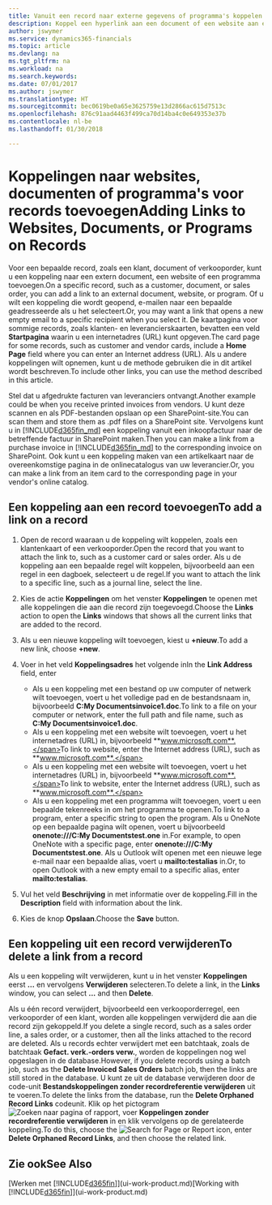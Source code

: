 ```yaml
---
title: Vanuit een record naar externe gegevens of programma's koppelen | Microsoft Docs
description: Koppel een hyperlink aan een document of een website aan een bepaalde record, zoals een klant of document.
author: jswymer
ms.service: dynamics365-financials
ms.topic: article
ms.devlang: na
ms.tgt_pltfrm: na
ms.workload: na
ms.search.keywords: 
ms.date: 07/01/2017
ms.author: jswymer
ms.translationtype: HT
ms.sourcegitcommit: bec0619be0a65e3625759e13d2866ac615d7513c
ms.openlocfilehash: 876c91aad4463f499ca70d14ba4c0e649353e37b
ms.contentlocale: nl-be
ms.lasthandoff: 01/30/2018

---
```

# <a name="adding-links-to-websites-documents-or-programs-on-records"></a><span data-ttu-id="65d28-103">Koppelingen naar websites, documenten of programma's voor records toevoegen</span><span class="sxs-lookup"><span data-stu-id="65d28-103">Adding Links to Websites, Documents, or Programs on Records</span></span>
<span data-ttu-id="65d28-104">Voor een bepaalde record, zoals een klant, document of verkooporder, kunt u een koppeling naar een extern document, een website of een programma toevoegen.</span><span class="sxs-lookup"><span data-stu-id="65d28-104">On a specific record, such as a customer, document, or sales order, you can add a link to an external document, website, or program.</span></span> <span data-ttu-id="65d28-105">Of u wilt een koppeling die wordt geopend, e-mailen naar een bepaalde geadresseerde als u het selecteert.</span><span class="sxs-lookup"><span data-stu-id="65d28-105">Or, you may want a link that opens a new empty email to a specific recipient when you select it.</span></span> <span data-ttu-id="65d28-106">De kaartpagina voor sommige records, zoals klanten- en leverancierskaarten, bevatten een veld **Startpagina** waarin u een internetadres (URL) kunt opgeven.</span><span class="sxs-lookup"><span data-stu-id="65d28-106">The card page for some records, such as customer and vendor cards, include a **Home Page** field where you can enter an Internet address (URL).</span></span> <span data-ttu-id="65d28-107">Als u andere koppelingen wilt opnemen, kunt u de methode gebruiken die in dit artikel wordt beschreven.</span><span class="sxs-lookup"><span data-stu-id="65d28-107">To include other links, you can use the method described in this article.</span></span>

<span data-ttu-id="65d28-108">Stel dat u afgedrukte facturen van leveranciers ontvangt.</span><span class="sxs-lookup"><span data-stu-id="65d28-108">Another example could be when you receive printed invoices from vendors.</span></span> <span data-ttu-id="65d28-109">U kunt deze scannen en als PDF-bestanden opslaan op een SharePoint-site.</span><span class="sxs-lookup"><span data-stu-id="65d28-109">You can scan them and store them as .pdf files on a SharePoint site.</span></span> <span data-ttu-id="65d28-110">Vervolgens kunt u in [!INCLUDE[d365fin_md](includes/d365fin_md.md)] een koppeling vanuit een inkoopfactuur naar de betreffende factuur in SharePoint maken.</span><span class="sxs-lookup"><span data-stu-id="65d28-110">Then you can make a link from a purchase invoice in [!INCLUDE[d365fin_md](includes/d365fin_md.md)] to the corresponding invoice on  SharePoint.</span></span> <span data-ttu-id="65d28-111">Ook kunt u een koppeling maken van een artikelkaart naar de overeenkomstige pagina in de onlinecatalogus van uw leverancier.</span><span class="sxs-lookup"><span data-stu-id="65d28-111">Or, you can make a link from an item card to the corresponding page in your vendor's online catalog.</span></span>

## <a name="to-add-a-link-on-a-record"></a><span data-ttu-id="65d28-112">Een koppeling aan een record toevoegen</span><span class="sxs-lookup"><span data-stu-id="65d28-112">To add a link on a record</span></span>   

1.  <span data-ttu-id="65d28-113">Open de record waaraan u de koppeling wilt koppelen, zoals een klantenkaart of een verkooporder.</span><span class="sxs-lookup"><span data-stu-id="65d28-113">Open the record that you want to attach the link to, such as a customer card or sales order.</span></span> <span data-ttu-id="65d28-114">Als u de koppeling aan een bepaalde regel wilt koppelen, bijvoorbeeld aan een regel in een dagboek, selecteert u de regel.</span><span class="sxs-lookup"><span data-stu-id="65d28-114">If you want to attach the link to a specific line, such as a journal line, select the line.</span></span>  

2.  <span data-ttu-id="65d28-115">Kies de actie **Koppelingen** om het venster **Koppelingen** te openen met alle koppelingen die aan die record zijn toegevoegd.</span><span class="sxs-lookup"><span data-stu-id="65d28-115">Choose the **Links** action to open the **Links** windows that shows all the current links that are added to the record.</span></span>

3. <span data-ttu-id="65d28-116">Als u een nieuwe koppeling wilt toevoegen, kiest u **+nieuw**.</span><span class="sxs-lookup"><span data-stu-id="65d28-116">To add a new link, choose **+new**.</span></span>

4.  <span data-ttu-id="65d28-117">Voer in het veld **Koppelingsadres** het volgende in</span><span class="sxs-lookup"><span data-stu-id="65d28-117">In the **Link Address** field, enter</span></span>

    -   <span data-ttu-id="65d28-118">Als u een koppeling met een bestand op uw computer of netwerk wilt toevoegen, voert u het volledige pad en de bestandsnaam in, bijvoorbeeld **C:My Documentsinvoice1.doc**.</span><span class="sxs-lookup"><span data-stu-id="65d28-118">To link to a file on your computer or network, enter the full path and file name, such as  **C:My Documentsinvoice1.doc**.</span></span>
    -   <span data-ttu-id="65d28-119">Als u een koppeling met een website wilt toevoegen, voert u het internetadres (URL) in, bijvoorbeeld **www.microsoft.com**.</span><span class="sxs-lookup"><span data-stu-id="65d28-119">To link to website, enter the Internet address (URL), such as **www.microsoft.com**.</span></span>
    -   <span data-ttu-id="65d28-120">Als u een koppeling met een website wilt toevoegen, voert u het internetadres (URL) in, bijvoorbeeld **www.microsoft.com**.</span><span class="sxs-lookup"><span data-stu-id="65d28-120">To link to website, enter the Internet address (URL), such as **www.microsoft.com**.</span></span>
    -   <span data-ttu-id="65d28-121">Als u een koppeling met een programma wilt toevoegen, voert u een bepaalde tekenreeks in om het programma te openen.</span><span class="sxs-lookup"><span data-stu-id="65d28-121">To link to a program, enter a specific string to open the program.</span></span> <span data-ttu-id="65d28-122">Als u OneNote op een bepaalde pagina wilt openen, voert u bijvoorbeeld **onenote:///C:My Documentstest.one** in.</span><span class="sxs-lookup"><span data-stu-id="65d28-122">For example, to open OneNote with a specific page, enter **onenote:///C:My Documentstest.one**.</span></span> <span data-ttu-id="65d28-123">Als u Outlook wilt openen met een nieuwe lege e-mail naar een bepaalde alias, voert u **mailto:testalias** in.</span><span class="sxs-lookup"><span data-stu-id="65d28-123">Or, to open Outlook with a new empty email to a specific alias, enter **mailto:testalias**.</span></span>  

5.  <span data-ttu-id="65d28-124">Vul het veld **Beschrijving** in met informatie over de koppeling.</span><span class="sxs-lookup"><span data-stu-id="65d28-124">Fill in the **Description** field with information about the link.</span></span>  

6.  <span data-ttu-id="65d28-125">Kies de knop **Opslaan**.</span><span class="sxs-lookup"><span data-stu-id="65d28-125">Choose the **Save** button.</span></span>  

## <a name="to-delete-a-link-from-a-record"></a><span data-ttu-id="65d28-126">Een koppeling uit een record verwijderen</span><span class="sxs-lookup"><span data-stu-id="65d28-126">To delete a link from a record</span></span>  

<span data-ttu-id="65d28-127">Als u een koppeling wilt verwijderen, kunt u in het venster **Koppelingen** eerst **…** en vervolgens **Verwijderen** selecteren.</span><span class="sxs-lookup"><span data-stu-id="65d28-127">To delete a link, in the **Links** window, you can select **...** and then **Delete**.</span></span>

<span data-ttu-id="65d28-128">Als u één record verwijdert, bijvoorbeeld een verkooporderregel, een verkooporder of een klant, worden alle koppelingen verwijderd die aan die record zijn gekoppeld.</span><span class="sxs-lookup"><span data-stu-id="65d28-128">If you delete a single record, such as a sales order line, a sales order, or a customer, then all the links attached to the record are deleted.</span></span> <span data-ttu-id="65d28-129">Als u records echter verwijdert met een batchtaak, zoals de batchtaak **Gefact. verk.-orders verw.**, worden de koppelingen nog wel opgeslagen in de database.</span><span class="sxs-lookup"><span data-stu-id="65d28-129">However, if you delete records using a batch job, such as the **Delete Invoiced Sales Orders** batch job, then the links are still stored in the database.</span></span> <span data-ttu-id="65d28-130">U kunt ze uit de database verwijderen door de code-unit **Bestandskoppelingen zonder recordreferentie verwijderen** uit te voeren.</span><span class="sxs-lookup"><span data-stu-id="65d28-130">To delete the links from the database, run the **Delete Orphaned Record Links** codeunit.</span></span> <span data-ttu-id="65d28-131">Klik op het pictogram ![Zoeken naar pagina of rapport](media/ui-search/search_small.png "pictogram Zoeken naar pagina of rapport"), voer **Koppelingen zonder recordreferentie verwijderen** in en klik vervolgens op de gerelateerde koppeling.</span><span class="sxs-lookup"><span data-stu-id="65d28-131">To do this, choose the ![Search for Page or Report](media/ui-search/search_small.png "Search for Page or Report icon") icon, enter **Delete Orphaned Record Links**, and then choose the related link.</span></span>   

<!-- ### To run delete orphaned record links  

1.  Choose the ![Search for Page or Report](media/ui-search/search_small.png "Search for Page or Report icon") icon, enter **Data Deletion**, and then choose the related link.  

2.  On the **Data Deletion** page, choose **Tasks**, and then choose **Delete Orphaned Record Links**.  -->

## <a name="see-also"></a><span data-ttu-id="65d28-132">Zie ook</span><span class="sxs-lookup"><span data-stu-id="65d28-132">See Also</span></span>  
<span data-ttu-id="65d28-133">[Werken met [!INCLUDE[d365fin](includes/d365fin_md.md)]](ui-work-product.md)</span><span class="sxs-lookup"><span data-stu-id="65d28-133">[Working with [!INCLUDE[d365fin](includes/d365fin_md.md)]](ui-work-product.md)</span></span>  

